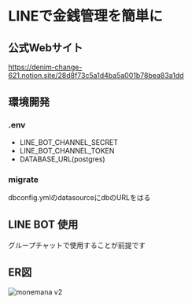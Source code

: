 # LINEで金銭管理を簡単に

## 公式Webサイト
https://denim-change-621.notion.site/28d8f73c5a1d4ba5a001b78bea83a1dd

## 環境開発

### .env

- LINE_BOT_CHANNEL_SECRET
- LINE_BOT_CHANNEL_TOKEN
- DATABASE_URL(postgres)

### migrate

dbconfig.ymlのdatasourceにdbのURLをはる

## LINE BOT 使用
グループチャットで使用することが前提です


## ER図
![monemana v2](https://github.com/ryuji-cre8ive/monemana/assets/49904836/0f30f7f3-9eea-495b-a551-c04ec40af6b9)
